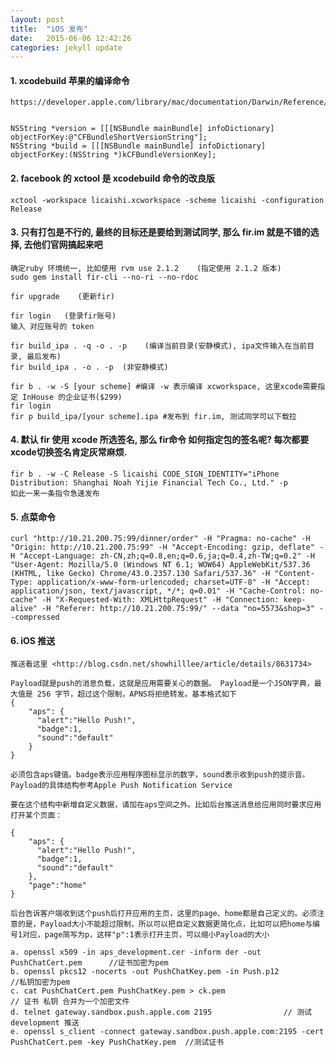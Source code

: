 ```yaml
---
layout: post
title:  "iOS 发布"
date:   2015-06-06 12:42:26
categories: jekyll update
---
```


#### 1. xcodebuild 苹果的编译命令

	https://developer.apple.com/library/mac/documentation/Darwin/Reference/ManPages/man1/xcodebuild.1.html


	NSString *version = [[[NSBundle mainBundle] infoDictionary] objectForKey:@"CFBundleShortVersionString"];
	NSString *build = [[[NSBundle mainBundle] infoDictionary] objectForKey:(NSString *)kCFBundleVersionKey];

#### 2. facebook 的 xctool 是 xcodebuild 命令的改良版

	xctool -workspace licaishi.xcworkspace -scheme licaishi -configuration Release

#### 3. 只有打包是不行的, 最终的目标还是要给到测试同学, 那么 fir.im 就是不错的选择, 去他们官网搞起来吧

	确定ruby 环境统一, 比如使用 rvm use 2.1.2    (指定使用 2.1.2 版本)
	sudo gem install fir-cli --no-ri --no-rdoc

	fir upgrade    (更新fir)

	fir login   (登录fir账号)
	输入 对应账号的 token

	fir build_ipa . -q -o . -p    (编译当前目录(安静模式), ipa文件输入在当前目录, 最后发布)
	fir build_ipa . -o . -p  (非安静模式)

	fir b . -w -S [your scheme] #编译 -w 表示编译 xcworkspace, 这里xcode需要指定 InHouse 的企业证书($299)
	fir login
	fir p build_ipa/[your scheme].ipa #发布到 fir.im, 测试同学可以下载拉

#### 4. 默认 fir 使用 xcode 所选签名, 那么 fir命令 如何指定包的签名呢? 每次都要xcode切换签名肯定灰常麻烦.

	fir b . -w -C Release -S licaishi CODE_SIGN_IDENTITY="iPhone Distribution: Shanghai Noah Yijie Financial Tech Co., Ltd." -p
	如此一来一条指令急速发布

#### 5. 点菜命令

	curl "http://10.21.200.75:99/dinner/order" -H "Pragma: no-cache" -H "Origin: http://10.21.200.75:99" -H "Accept-Encoding: gzip, deflate" -H "Accept-Language: zh-CN,zh;q=0.8,en;q=0.6,ja;q=0.4,zh-TW;q=0.2" -H "User-Agent: Mozilla/5.0 (Windows NT 6.1; WOW64) AppleWebKit/537.36 (KHTML, like Gecko) Chrome/43.0.2357.130 Safari/537.36" -H "Content-Type: application/x-www-form-urlencoded; charset=UTF-8" -H "Accept: application/json, text/javascript, */*; q=0.01" -H "Cache-Control: no-cache" -H "X-Requested-With: XMLHttpRequest" -H "Connection: keep-alive" -H "Referer: http://10.21.200.75:99/" --data "no=5573&shop=3" --compressed

#### 6. iOS 推送
	
	推送看这里 <http://blog.csdn.net/showhilllee/article/details/8631734>

	Payload就是push的消息负载，这就是应用需要关心的数据。 Payload是一个JSON字典，最大值是 256 字节，超过这个限制，APNS将拒绝转发。基本格式如下
	{
	    "aps": {
	      "alert":"Hello Push!",
	      "badge":1,
	      "sound":"default"
	    }
	}

	必须包含aps键值。badge表示应用程序图标显示的数字，sound表示收到push的提示音。 Payload的具体结构参考Apple Push Notification Service

	要在这个结构中新增自定义数据，请加在aps空间之外。比如后台推送消息给应用同时要求应用打开某个页面：

	{
	    "aps": {
	      "alert":"Hello Push!",
	      "badge":1,
	      "sound":"default"
	    },
	    "page":"home"
	}

	后台告诉客户端收到这个push后打开应用的主页，这里的page、home都是自己定义的。必须注意的是，Payload大小不能超过限制，所以可以把自定义数据更简化点，比如可以把home与编号1对应，page简写为p，这样"p":1表示打开主页，可以缩小Payload的大小

	a. openssl x509 -in aps_development.cer -inform der -out PushChatCert.pem      //证书加密为pem
	b. openssl pkcs12 -nocerts -out PushChatKey.pem -in Push.p12                //私钥加密为pem
	c. cat PushChatCert.pem PushChatKey.pem > ck.pem                          // 证书 私钥 合并为一个加密文件
	d. telnet gateway.sandbox.push.apple.com 2195				 // 测试 development 推送
	e. openssl s_client -connect gateway.sandbox.push.apple.com:2195 -cert PushChatCert.pem -key PushChatKey.pem  //测试证书




[jekyll]:      http://jekyllrb.com
[jekyll-gh]:   https://github.com/jekyll/jekyll
[jekyll-help]: https://github.com/jekyll/jekyll-help
